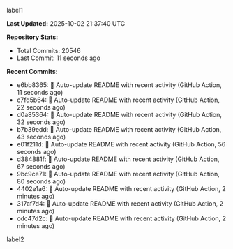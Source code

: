 
label1 
<!-- ACTIVITY_START -->
**Last Updated:** 2025-10-02 21:37:40 UTC

**Repository Stats:**
- Total Commits: 20546
- Last Commit: 11 seconds ago

**Recent Commits:**
- e6bb8365: 🤖 Auto-update README with recent activity (GitHub Action, 11 seconds ago)
- c7fd5b64: 🤖 Auto-update README with recent activity (GitHub Action, 22 seconds ago)
- d0a85364: 🤖 Auto-update README with recent activity (GitHub Action, 32 seconds ago)
- b7b39edd: 🤖 Auto-update README with recent activity (GitHub Action, 43 seconds ago)
- e01f211d: 🤖 Auto-update README with recent activity (GitHub Action, 56 seconds ago)
- d384881f: 🤖 Auto-update README with recent activity (GitHub Action, 67 seconds ago)
- 9bc9ce71: 🤖 Auto-update README with recent activity (GitHub Action, 80 seconds ago)
- 4402e1a6: 🤖 Auto-update README with recent activity (GitHub Action, 2 minutes ago)
- 317af7d4: 🤖 Auto-update README with recent activity (GitHub Action, 2 minutes ago)
- cdc47d2c: 🤖 Auto-update README with recent activity (GitHub Action, 2 minutes ago)
<!-- ACTIVITY_END -->

label2
